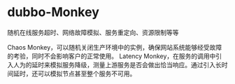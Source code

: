 # dubbo-Monkey
随机在线服务超时、网络故障模拟、服务重定向、资源限制等等

Chaos Monkey，可以随机关闭生产环境中的实例，确保网站系统能够经受故障的考验，同时不会影响客户的正常使用。
Latency Monkey，在服务的调用中引入人为的延时来模拟服务降级，测量上游服务是否会做出恰当响应。通过引入长时间延时，还可以模拟节点甚至整个服务不可用。
